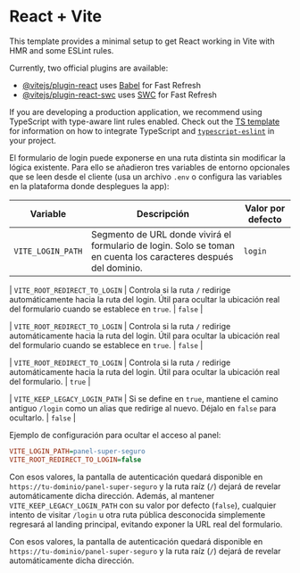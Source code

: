 # React + Vite

This template provides a minimal setup to get React working in Vite with HMR and some ESLint rules.

Currently, two official plugins are available:

- [@vitejs/plugin-react](https://github.com/vitejs/vite-plugin-react/blob/main/packages/plugin-react) uses [Babel](https://babeljs.io/) for Fast Refresh
- [@vitejs/plugin-react-swc](https://github.com/vitejs/vite-plugin-react/blob/main/packages/plugin-react-swc) uses [SWC](https://swc.rs/) for Fast Refresh



If you are developing a production application, we recommend using TypeScript with type-aware lint rules enabled. Check out the [TS template](https://github.com/vitejs/vite/tree/main/packages/create-vite/template-react-ts) for information on how to integrate TypeScript and [`typescript-eslint`](https://typescript-eslint.io) in your project.



El formulario de login puede exponerse en una ruta distinta sin modificar la lógica existente. Para ello se añadieron tres variables de entorno opcionales que se leen desde el cliente (usa un archivo `.env` o configura las variables en la plataforma donde desplegues la app):

| Variable | Descripción | Valor por defecto |
| --- | --- | --- |
| `VITE_LOGIN_PATH` | Segmento de URL donde vivirá el formulario de login. Solo se toman en cuenta los caracteres después del dominio. | `login` |

| `VITE_ROOT_REDIRECT_TO_LOGIN` | Controla si la ruta `/` redirige automáticamente hacia la ruta del login. Útil para ocultar la ubicación real del formulario cuando se establece en `true`. | `false` |


| `VITE_ROOT_REDIRECT_TO_LOGIN` | Controla si la ruta `/` redirige automáticamente hacia la ruta del login. Útil para ocultar la ubicación real del formulario cuando se establece en `true`. | `false` |

| `VITE_ROOT_REDIRECT_TO_LOGIN` | Controla si la ruta `/` redirige automáticamente hacia la ruta del login. Útil para ocultar la ubicación real del formulario. | `true` |


| `VITE_KEEP_LEGACY_LOGIN_PATH` | Si se define en `true`, mantiene el camino antiguo `/login` como un alias que redirige al nuevo. Déjalo en `false` para ocultarlo. | `false` |

Ejemplo de configuración para ocultar el acceso al panel:

```ini
VITE_LOGIN_PATH=panel-super-seguro
VITE_ROOT_REDIRECT_TO_LOGIN=false
```


Con esos valores, la pantalla de autenticación quedará disponible en `https://tu-dominio/panel-super-seguro` y la ruta raíz (`/`) dejará de revelar automáticamente dicha dirección. Además, al mantener `VITE_KEEP_LEGACY_LOGIN_PATH` con su valor por defecto (`false`), cualquier intento de visitar `/login` u otra ruta pública desconocida simplemente regresará al landing principal, evitando exponer la URL real del formulario.

Con esos valores, la pantalla de autenticación quedará disponible en `https://tu-dominio/panel-super-seguro` y la ruta raíz (`/`) dejará de revelar automáticamente dicha dirección.

